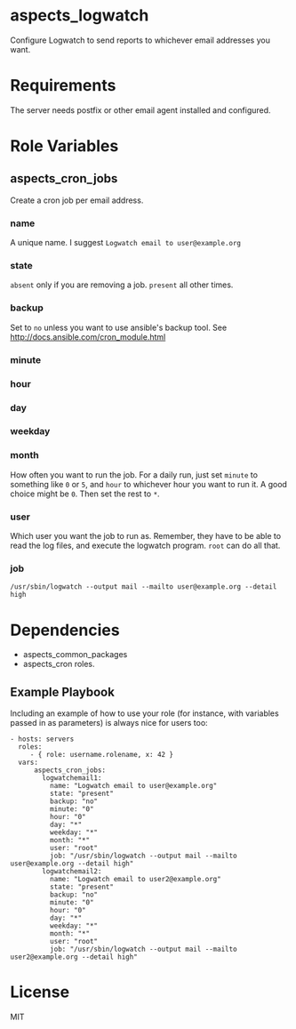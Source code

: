 # aspects_logwatch
Configure Logwatch to send reports to whichever email addresses you want.

# Requirements
The server needs postfix or other email agent installed and configured.

# Role Variables
## aspects_cron_jobs
Create a cron job per email address.
### name
A unique name. I suggest ```Logwatch email to user@example.org```
### state
```absent``` only if you are removing a job.
```present``` all other times.
### backup
Set to ```no``` unless you want to use ansible's backup tool. See http://docs.ansible.com/cron_module.html
### minute
### hour
### day
### weekday
### month
How often you want to run the job. For a daily run, just set ```minute``` to something like ```0``` or ```5```, and ```hour``` to whichever hour you want to run it. A good choice might be ```0```. Then set the rest to ```*```. 

### user
Which user you want the job to run as. Remember, they have to be able to read the log files, and execute the logwatch program. ```root``` can do all that.

### job
    /usr/sbin/logwatch --output mail --mailto user@example.org --detail high

# Dependencies
* aspects_common_packages
* aspects_cron roles.

Example Playbook
-------------------------

Including an example of how to use your role (for instance, with variables passed in as parameters) is always nice for users too:

    - hosts: servers
      roles:
         - { role: username.rolename, x: 42 }
      vars:
          aspects_cron_jobs:
            logwatchemail1:
              name: "Logwatch email to user@example.org"
              state: "present"
              backup: "no"
              minute: "0"
              hour: "0"
              day: "*"
              weekday: "*"
              month: "*"
              user: "root"
              job: "/usr/sbin/logwatch --output mail --mailto user@example.org --detail high"
            logwatchemail2:
              name: "Logwatch email to user2@example.org"
              state: "present"
              backup: "no"
              minute: "0"
              hour: "0"
              day: "*"
              weekday: "*"
              month: "*"
              user: "root"
              job: "/usr/sbin/logwatch --output mail --mailto user2@example.org --detail high"

# License
MIT